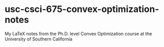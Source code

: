 # usc-csci-675-convex-optimization-notes
My LaTeX notes from the Ph.D. level Convex Optimization course at the University of Southern California
